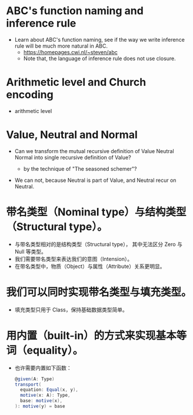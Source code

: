 # ABC's function naming and inference rule

- Learn about ABC's function naming,
  see if the way we write inference rule
  will be much more natural in ABC.
  - https://homepages.cwi.nl/~steven/abc
  - Note that, the language of inference rule does not use closure.

# Arithmetic level and Church encoding

- arithmetic level

# Value, Neutral and Normal

- Can we transform the mutual recursive definition of
  Value Neutral Normal into single recursive definition of Value?
  - by the technique of "The seasoned schemer"?

- We can not, because Neutral is part of Value,
  and Neutral recur on Neutral.

# 带名类型（Nominal type）与结构类型（Structural type）。

- 与带名类型相对的是结构类型（Structural type），
  其中无法区分 Zero 与 Null 等类型。
- 我们需要带名类型来表达我们的意图（Intension）。
- 在带名类型中，物质（Object）与属性（Attribute）关系更明显。

# 我们可以同时实现带名类型与填充类型。

- 填充类型只用于 Class，保持基础数据类型简单。

# 用内置（built-in）的方式来实现基本等词（equality）。

- 也许需要内置如下函数：
  ``` scala
  @given(A: Type)
  transport(
    equation: Equal(x, y),
    motive(x: A): Type,
    base: motive(x),
  ): motive(y) = base
  ```
